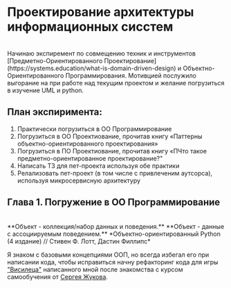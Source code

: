 # Проектирование архитектуры информационных сисстем
<br>
Начинаю экспиремент по совмещению техник и инструментов [Предметно-Ориентированного Проектирование](https://systems.education/what-is-domain-driven-design) и Объектно-Ориентированного Программирования.
Мотивцией послужило выгорание на при работе над текущим проектом и желание погрузиться в изучение UML и python.


## План экспиримента:
1. Практически погрузиться в ОО Программирование
2. Погрузиться в ОО Проектиование, прочитав книгу «Паттерны объектно-ориентированного проектирования»
3. Погрузиться в ПО Проектиование, прочитав книгу «ПЧто такое предметно-ориентированное проектирование?"
4. Написать ТЗ для пет-проекта используя обе практики
5. Релализовать пет-проект (в том числе с привлеченим аутсорса), используя микросервисную архитектуру



## Глава 1. Погружение в ОО Программирование
<br>
**Объект - коллекция/набор данных и поведения.**
**Объект - данные с ассоциируемым поведением.**
*Объектно-ориентированный Python (4 издание) // Стивен Ф. Лотт, Дастин Филлипс*


Я знаком с базовыми концепциями ООП, но всегда избегал его при написании кода, чтобы исправиться начну рефакторинг кода для игры ["Висилеца"](https://github.com/sqrt495/OOP-python-learning/blob/main/Hangman.ipynb) написанного мной после знакомства с курсом самообучения от [Сергея Жукова](https://zhukovsd.github.io/python-backend-learning-course/).
